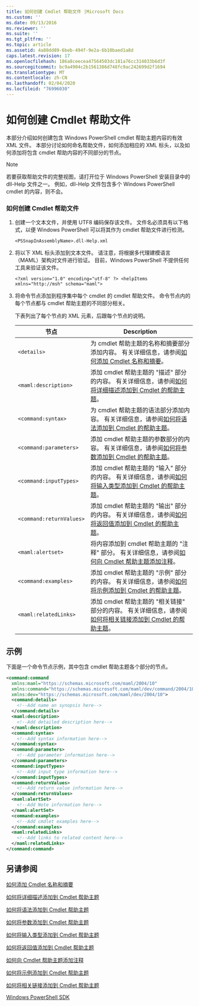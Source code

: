 ```yaml
---
title: 如何创建 Cmdlet 帮助文件 |Microsoft Docs
ms.custom: ''
ms.date: 09/13/2016
ms.reviewer: ''
ms.suite: ''
ms.tgt_pltfrm: ''
ms.topic: article
ms.assetid: 4a88dd89-6beb-494f-9e2a-6b10baed1a8d
caps.latest.revision: 17
ms.openlocfilehash: 186a8ceecea47564503dc181a76cc314033b6d3f
ms.sourcegitcommit: bc9a4904c2b1561386d748fc9ac242699d2f1694
ms.translationtype: MT
ms.contentlocale: zh-CN
ms.lasthandoff: 02/04/2020
ms.locfileid: "76996030"
---
```

# <a name="how-to-create-the-cmdlet-help-file"></a>如何创建 Cmdlet 帮助文件

本部分介绍如何创建包含 Windows PowerShell cmdlet 帮助主题内容的有效 XML 文件。 本部分讨论如何命名帮助文件，如何添加相应的 XML 标头，以及如何添加将包含 cmdlet 帮助内容的不同部分的节点。

> [!NOTE]
> 若要获取帮助文件的完整视图，请打开位于 Windows PowerShell 安装目录中的 dll-Help 文件之一。 例如，dll-Help 文件包含多个 Windows PowerShell cmdlet 的内容，则不会。

### <a name="how-to-create-a-cmdlet-help-file"></a>如何创建 Cmdlet 帮助文件

1. 创建一个文本文件，并使用 UTF8 编码保存该文件。 文件名必须具有以下格式，以便 Windows PowerShell 可以将其作为 cmdlet 帮助文件进行检测。

   `<PSSnapInAssemblyName>.dll-Help.xml`

2. 将以下 XML 标头添加到文本文件。 请注意，将根据多代理建模语言（MAML）架构对文件进行验证。 目前，Windows PowerShell 不提供任何工具来验证该文件。

   `<?xml version="1.0" encoding="utf-8" ?> <helpItems xmlns="http://msh" schema="maml">`

3. 将命令节点添加到程序集中每个 cmdlet 的 cmdlet 帮助文件。 命令节点内的每个节点都与 cmdlet 帮助主题的不同部分相关。

   下表列出了每个节点的 XML 元素，后跟每个节点的说明。

   |节点|Description|
   |----------|-----------------|
   |`<details>`|为 cmdlet 帮助主题的名称和摘要部分添加内容。 有关详细信息，请参阅[如何添加 Cmdlet 名称和摘要](./how-to-add-the-cmdlet-name-and-synopsis-to-a-cmdlet-help-topic.md)。|
   |`<maml:description>`|添加 cmdlet 帮助主题的 "描述" 部分的内容。 有关详细信息，请参阅[如何将详细描述添加到 Cmdlet 的帮助主题](./how-to-add-a-cmdlet-description.md)。|
   |`<command:syntax>`|为 cmdlet 帮助主题的语法部分添加内容。 有关详细信息，请参阅[如何将语法添加到 Cmdlet 的帮助主题](./how-to-add-syntax-to-a-cmdlet-help-topic.md)。|
   |`<command:parameters>`|添加 cmdlet 帮助主题的参数部分的内容。 有关详细信息，请参阅[如何将参数添加到 Cmdlet 的帮助主题](./how-to-add-parameter-information.md)。|
   |`<command:inputTypes>`|添加 cmdlet 帮助主题的 "输入" 部分的内容。 有关详细信息，请参阅[如何将输入类型添加到 Cmdlet 的帮助主题](./how-to-add-input-types-to-a-cmdlet-help-topic.md)。|
   |`<command:returnValues>`|添加 cmdlet 帮助主题的 "输出" 部分的内容。 有关详细信息，请参阅[如何将返回值添加到 Cmdlet 的帮助主题](./how-to-add-return-values-to-a-cmdlet-help-topic.md)。|
   |`<maml:alertset>`|将内容添加到 cmdlet 帮助主题的 "注释" 部分。 有关详细信息，请参阅[如何向 Cmdlet 帮助主题添加注释](./how-to-add-notes-to-a-cmdlet-help-topic.md)。|
   |`<command:examples>`|添加 cmdlet 帮助主题的 "示例" 部分的内容。 有关详细信息，请参阅[如何将示例添加到 Cmdlet 的帮助主题](./how-to-add-examples-to-a-cmdlet-help-topic.md)。|
   |`<maml:relatedLinks>`|添加 cmdlet 帮助主题的 "相关链接" 部分的内容。 有关详细信息，请参阅[如何将相关链接添加到 Cmdlet 的帮助主题](./how-to-add-related-links-to-a-cmdlet-help-topic.md)。|

## <a name="example"></a>示例

 下面是一个命令节点示例，其中包含 cmdlet 帮助主题各个部分的节点。

```xml
<command:command
  xmlns:maml="https://schemas.microsoft.com/maml/2004/10"
  xmlns:command="https://schemas.microsoft.com/maml/dev/command/2004/10"
  xmlns:dev="https://schemas.microsoft.com/maml/dev/2004/10">
  <command:details>
    <!--Add name an synopsis here-->
  </command:details>
  <maml:description>
    <!--Add detailed description here-->
  </maml:description>
  <command:syntax>
    <!--Add syntax information here-->
  </command:syntax>
  <command:parameters>
    <!--Add parameter information here-->
  </command:parameters>
  <command:inputTypes>
    <!--Add input type information here-->
  </command:inputTypes>
  <command:returnValues>
    <!--Add return value information here-->
  </command:returnValues>
  <maml:alertSet>
    <!--Add Note information here-->
  </maml:alertSet>
  <command:examples>
    <!--Add cmdlet examples here-->
  </command:examples>
  <maml:relatedLinks>
    <!--Add links to related content here-->
  </maml:relatedLinks>
</command:command>
```

## <a name="see-also"></a>另请参阅

 [如何添加 Cmdlet 名称和摘要](./how-to-add-the-cmdlet-name-and-synopsis-to-a-cmdlet-help-topic.md)

 [如何将详细描述添加到 Cmdlet 帮助主题](./how-to-add-a-cmdlet-description.md)

 [如何将语法添加到 Cmdlet 帮助主题](./how-to-add-syntax-to-a-cmdlet-help-topic.md)

 [如何将参数添加到 Cmdlet 帮助主题](./how-to-add-parameter-information.md)

 [如何将输入类型添加到 Cmdlet 帮助主题](./how-to-add-input-types-to-a-cmdlet-help-topic.md)

 [如何将返回值添加到 Cmdlet 帮助主题](./how-to-add-return-values-to-a-cmdlet-help-topic.md)

 [如何向 Cmdlet 帮助主题添加注释](./how-to-add-notes-to-a-cmdlet-help-topic.md)

 [如何将示例添加到 Cmdlet 帮助主题](./how-to-add-examples-to-a-cmdlet-help-topic.md)

 [如何将相关链接添加到 Cmdlet 帮助主题](./how-to-add-related-links-to-a-cmdlet-help-topic.md)

 [Windows PowerShell SDK](../windows-powershell-reference.md)